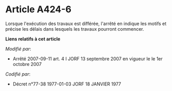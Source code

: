 # Article A424-6

Lorsque l'exécution des travaux est différée, l'arrêté en indique les motifs et précise les délais dans lesquels les travaux
pourront commencer.

**Liens relatifs à cet article**

_Modifié par_:

  - Arrêté 2007-09-11 art. 4 I JORF 13 septembre 2007 en vigueur le le 1er octobre 2007

_Codifié par_:

  - Décret n°77-38 1977-01-03 JORF 18 JANVIER 1977

